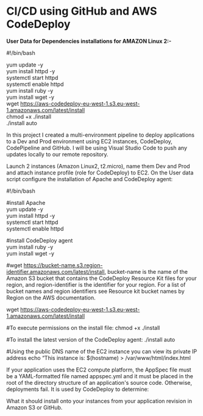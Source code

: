 # CI/CD using GitHub and AWS CodeDeploy


<b>User Data for Dependencies installations for AMAZON Linux 2:-</b>

#!/bin/bash<br />

yum update -y<br />
yum install httpd -y<br />
systemctl start httpd<br />
systemctl enable httpd<br />
yum install ruby -y<br />
yum install wget -y<br />
wget  https://aws-codedeploy-eu-west-1.s3.eu-west-1.amazonaws.com/latest/install<br />
chmod +x ./install<br />
./install auto<br />

In this project I created a multi-environment pipeline to deploy applications to a Dev and Prod environment using EC2 instances, CodeDeploy, CodePipeline and GitHub. I will be using Visual Studio Code to push any updates locally to our remote repository.

Launch 2 instances (Amazon Linux2, t2.micro), name them Dev and Prod and attach instance profile (role for CodeDeploy) to EC2. On the User data script configure the installation of Apache and CodeDeploy agent:

#!/bin/bash<br />

#install Apache<br />
yum update -y<br />
yum install httpd -y<br />
systemctl start httpd<br />
systemctl enable httpd<br />

#install CodeDeploy agent<br />
yum install ruby -y<br />
yum install wget -y<br />

#wget https://bucket-name.s3.region-identifier.amazonaws.com/latest/install, bucket-name is the name of the Amazon S3 bucket that contains the CodeDeploy Resource Kit files for your region, and region-identifier is the identifier for your region. For a list of bucket names and region identifiers see Resource kit bucket names by Region on the AWS documentation.<br />

wget https://aws-codedeploy-eu-west-1.s3.eu-west-1.amazonaws.com/latest/install<br />

#To execute permissions on the install file: chmod +x ./install<br />

#To install the latest version of the CodeDeploy agent: ./install auto<br />

#Using the public DNS name of the EC2 instance you can view its private IP address echo “This instance is: $(hostname) > /var/www/html/index.html<br />

If your application uses the EC2 compute platform, the AppSpec file must be a YAML-formatted file named appspec.yml and it must be placed in the root of the directory structure of an application's source code. Otherwise, deployments fail. It is used by CodeDeploy to determine:<br />

What it should install onto your instances from your application revision in Amazon S3 or GitHub.<br />

